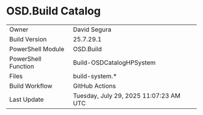 ﻿# OSD.Build Catalog

| | |
|-|-|
| Owner | David Segura |
| Build Version | 25.7.29.1 |
| PowerShell Module | OSD.Build |
| PowerShell Function | Build-OSDCatalogHPSystem |
| Files | build-system.* |
| Build Workflow | GitHub Actions |
| Last Update | Tuesday, July 29, 2025 11:07:23 AM UTC |
